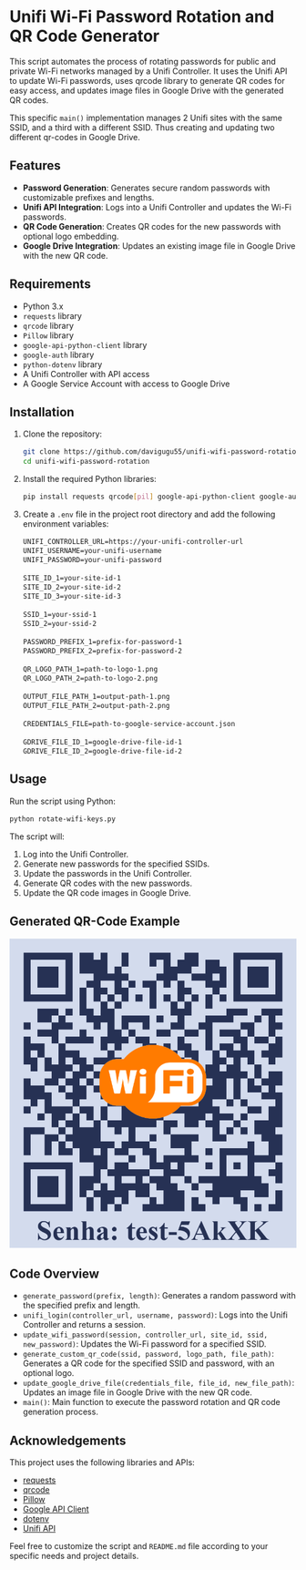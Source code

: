 # Unifi Wi-Fi Password Rotation and QR Code Generator

This script automates the process of rotating passwords for public and private Wi-Fi networks managed by a Unifi Controller. It uses the Unifi API to update Wi-Fi passwords, uses qrcode library to generate QR codes for easy access, and updates image files in Google Drive with the generated QR codes.

This specific `main()` implementation manages 2 Unifi sites with the same SSID, and a third with a different SSID. Thus creating and updating two different qr-codes in Google Drive. 

## Features

- **Password Generation**: Generates secure random passwords with customizable prefixes and lengths.
- **Unifi API Integration**: Logs into a Unifi Controller and updates the Wi-Fi passwords.
- **QR Code Generation**: Creates QR codes for the new passwords with optional logo embedding.
- **Google Drive Integration**: Updates an existing image file in Google Drive with the new QR code.

## Requirements

- Python 3.x
- `requests` library
- `qrcode` library
- `Pillow` library
- `google-api-python-client` library
- `google-auth` library
- `python-dotenv` library
- A Unifi Controller with API access
- A Google Service Account with access to Google Drive

## Installation

1. Clone the repository:
    ```sh
    git clone https://github.com/davigugu55/unifi-wifi-password-rotation.git
    cd unifi-wifi-password-rotation
    ```

2. Install the required Python libraries:
    ```sh
    pip install requests qrcode[pil] google-api-python-client google-auth python-dotenv
    ```

3. Create a `.env` file in the project root directory and add the following environment variables:
    ```env
    UNIFI_CONTROLLER_URL=https://your-unifi-controller-url
    UNIFI_USERNAME=your-unifi-username
    UNIFI_PASSWORD=your-unifi-password

    SITE_ID_1=your-site-id-1
    SITE_ID_2=your-site-id-2
    SITE_ID_3=your-site-id-3

    SSID_1=your-ssid-1
    SSID_2=your-ssid-2

    PASSWORD_PREFIX_1=prefix-for-password-1
    PASSWORD_PREFIX_2=prefix-for-password-2

    QR_LOGO_PATH_1=path-to-logo-1.png
    QR_LOGO_PATH_2=path-to-logo-2.png

    OUTPUT_FILE_PATH_1=output-path-1.png
    OUTPUT_FILE_PATH_2=output-path-2.png

    CREDENTIALS_FILE=path-to-google-service-account.json

    GDRIVE_FILE_ID_1=google-drive-file-id-1
    GDRIVE_FILE_ID_2=google-drive-file-id-2
    ```

## Usage

Run the script using Python:

```sh
python rotate-wifi-keys.py
```

The script will:

1. Log into the Unifi Controller.
2. Generate new passwords for the specified SSIDs.
3. Update the passwords in the Unifi Controller.
4. Generate QR codes with the new passwords.
5. Update the QR code images in Google Drive.

## Generated QR-Code Example
![Example QR-Code](/assets/qr-code%20example.png)


## Code Overview

- `generate_password(prefix, length)`: Generates a random password with the specified prefix and length.
- `unifi_login(controller_url, username, password)`: Logs into the Unifi Controller and returns a session.
- `update_wifi_password(session, controller_url, site_id, ssid, new_password)`: Updates the Wi-Fi password for a specified SSID.
- `generate_custom_qr_code(ssid, password, logo_path, file_path)`: Generates a QR code for the specified SSID and password, with an optional logo.
- `update_google_drive_file(credentials_file, file_id, new_file_path)`: Updates an image file in Google Drive with the new QR code.
- `main()`: Main function to execute the password rotation and QR code generation process.

## Acknowledgements

This project uses the following libraries and APIs:

- [requests](https://docs.python-requests.org/)
- [qrcode](https://github.com/lincolnloop/python-qrcode)
- [Pillow](https://python-pillow.org/)
- [Google API Client](https://developers.google.com/api-client-library/python)
- [dotenv](https://github.com/theskumar/python-dotenv)
- [Unifi API](https://ubntwiki.com/products/software/unifi-controller/api)

Feel free to customize the script and `README.md` file according to your specific needs and project details.